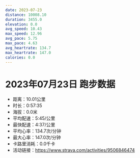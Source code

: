 ```yaml
---
date: 2023-07-23
distance: 10008.10
duration: 3455.0
elevation: 0.0
avg_speed: 10.43
max_speed: 12.96
avg_pace: 5.75
max_pace: 4.63
avg_heartrate: 134.7
max_heartrate: 147.0
calories: 0.0
---
```


# 2023年07月23日 跑步数据

- 距离：10.01公里
- 时长：0:57:35
- 海拔：0.0米
- 平均配速：5:45/公里
- 最快配速：4:37/公里
- 平均心率：134.7次/分钟
- 最大心率：147.0次/分钟
- 卡路里消耗：0.0千卡
- 活动链接：https://www.strava.com/activities/9506846474
